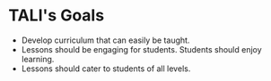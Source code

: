 # TALI's Goals
 * Develop curriculum that can easily be taught. 
 * Lessons should be engaging for students. Students should enjoy learning.
 * Lessons should cater to students of all levels.

